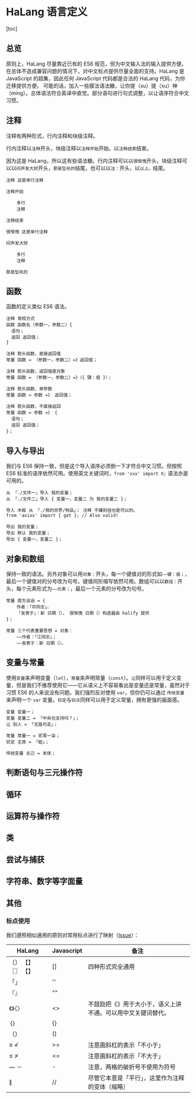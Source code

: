 # HaLang 语言定义

[toc]

## 总览

原则上，HaLang 尽量靠近已有的 ES6 规范，但为中文输入法的输入提供方便。在总体不造成兼容问题的情况下，对中文标点提供尽量全面的支持。HaLang 是 JavaScript 的超集，因此任何 JavaScript 代码都是合法的 HaLang 代码，为你迁移提供方便。
可能的话，加入一些膜法语法糖，让你提（xu）提（xu）神（ming）。总体语法符合英译中直觉。部分语句进行句式调整，以让语序符合中文习惯。

## 注释

注释有两种形式，行内注释和块级注释。

行内注释以`注释`开头，块级注释以`注释开始`开始，以`注释结束`结束。

因为这是 HaLang，所以这有些语法糖。行内注释可以以`很惭愧`开头，块级注释可以以`闷声发大财`开头，`那是坠吼的`结尾，也可以以`注：`开头，以`以上。`结尾。

```halang
注释 这是单行注释

注释开始

    多行
    注释

注释结束

很惭愧 这是单行注释

闷声发大财

    多行
    注释

那是坠吼的
```

## 函数

函数的定义类似 ES6 语法。

```halang
注释 常规方式
函数 函数名（参数一，参数二）{
  语句；
  返回 返回值；
}

注释 箭头函数，直接返回值
常量 函数 = （参数一，参数二）=》返回值；

注释 箭头函数，返回值是对象
常量 函数 = （参数一，参数二）=》（{ 键：值 }）；

注释 箭头函数，单参数
常量 函数 = 参数 =》 返回值；

注释 箭头函数，不直接返回
常量 函数 = 参数 =》 {
  语句；
  返回 返回值；
}；
```

## 导入与导出

我们与 ES6 保持一致，但是这个导入语序必须倒一下才符合中文习惯。但按照 ES6 标准的语序依然可用。使用英文关键词时，`from 'xxx' import X;` 语法亦是可用的。
```halang
从 「./文件一」导入 我的变量；
从 「./文件二」导入 { 变量一，变量二 为 我的变量二 }；

导入 木板 从 「./我的世界/物品」； 注释 不嫌别扭也是可以的。
from 'axios' import { get }; // Also valid!

导出 我的变量；
导出 默认 我的变量；
导出 { 变量一，变量二 }；
```

## 对象和数组

保持一致的语法。另外对象可以用`对象：`开头，每一个键值对的形式如`——键：值；`，最后一个键值对的分号改为句号。键值同形缩写依然可用。数组可以以`数组：`开头，每个元素形式为`——元素；`，最后一个元素的分号改为句号。

```halang
常量 南方谈话 = {
    作者：「邓同志」，
    「发表于」：新 日期（）， 很惭愧 日期（）构造器由 halify 提供
}；

常量 三个代表重要思想 = 对象：
    ——作者：「江同志」；
    ——发表于：新 日期（）。
```

## 变量与常量

使用`变量`来声明变量（`let`），`常量`来声明常量（`const`）。`让`同样可以用于定义变量，但是我们不推荐使用它——它从语义上不容易看出是变量还是常量，虽然对于习惯 ES6 的人来说没有问题。我们强烈反对使用 `var`，但你仍可以通过 `传统变量` 来声明一个 `var` 变量。`钦定`与`钦点`同样可以用于定义常量，拥有更强的画面感。

```halang
变量 变量一；
变量 变量二 = 「中央也支持吗？」；
让 别人 = 「无路可走」；

常量 常量一 = 贰零一柒；
钦定 主席 = 「蛤」；

传统变量 志己 = 本体；
```

## 判断语句与三元操作符

## 循环

## 运算符与操作符

## 类

## 尝试与捕获

## 字符串、数字等字面量

## 其他

### 标点使用

我们遵照相似通用的原则对常用标点进行了映射（[Issue](https://github.com/laosb/halang/issues/1)）：

HaLang | Javascript | 备注
-------|------------|------
〔〕 【】 〖〗 【】 | [] | 四种形式完全通用
「」 | '' |
『』 | "" |
《》〈〉 | <> | 不鼓励把《》用于大小于，语义上讲不通。可以用中文关键词替代。
｛｝| {} |
（） | () |
≥ ≮ | >= | 注意画斜杠的表示「不小于」
≤ ≯ | <= | 注意画斜杠的表示「不大于」
— － | - | 注意，两格的破折号不使用为符号
∥ | // | 尽管它本意是「平行」，这里作为注释的变体（缩略）

